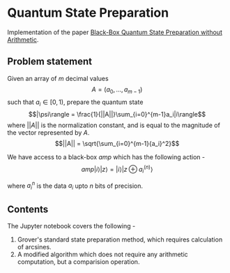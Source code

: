 # Quantum State Preparation

Implementation of the paper [Black-Box Quantum State Preparation without Arithmetic](https://doi.org/10.1103/PhysRevLett.122.020502).

## Problem statement

Given an array of $m$ decimal values 
$$A = (a_0, ..., a_{m-1})$$
such that $a_i \in [0, 1)$, prepare the quantum state 
$$|\psi\rangle = \frac{1}{||A||}\sum_{i=0}^{m-1}a_i|i\rangle$$
where $||A||$ is the normalization constant, and is equal to the magnitude of the vector represented by $A$. $$||A|| = \sqrt{\sum_{i=0}^{m-1}{a_i}^2}$$

We have access to a black-box $amp$ which has the following action - 
$$amp|i\rangle|z\rangle = |i\rangle|z \oplus a_{i}^{(n)}\rangle $$

where $a_{i}^{n}$ is the data $a_{i}$ upto $n$ bits of precision.

## Contents

The Jupyter notebook covers the following - 
1. Grover's standard state preparation method, which requires calculation of arcsines.
2. A modified algorithm which does not require any arithmetic computation, but a comparision operation.

